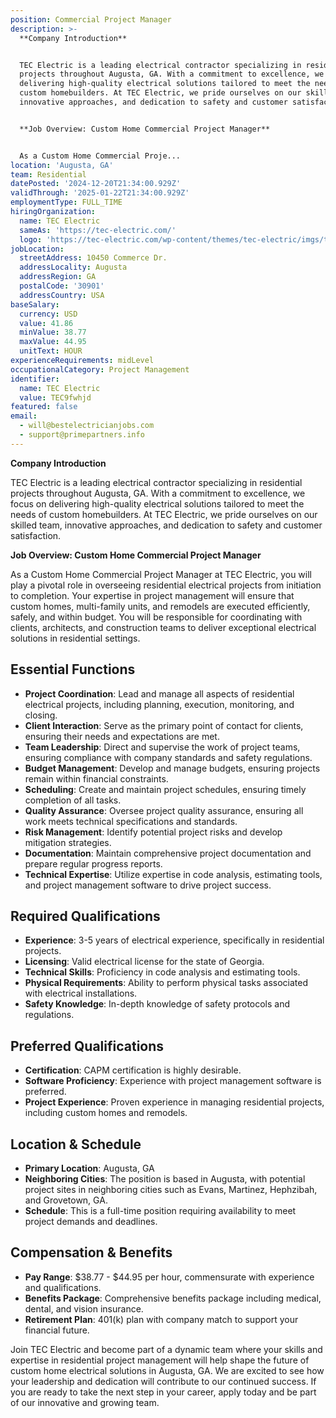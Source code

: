```yaml
---
position: Commercial Project Manager
description: >-
  **Company Introduction**


  TEC Electric is a leading electrical contractor specializing in residential
  projects throughout Augusta, GA. With a commitment to excellence, we focus on
  delivering high-quality electrical solutions tailored to meet the needs of
  custom homebuilders. At TEC Electric, we pride ourselves on our skilled team,
  innovative approaches, and dedication to safety and customer satisfaction.


  **Job Overview: Custom Home Commercial Project Manager**


  As a Custom Home Commercial Proje...
location: 'Augusta, GA'
team: Residential
datePosted: '2024-12-20T21:34:00.929Z'
validThrough: '2025-01-22T21:34:00.929Z'
employmentType: FULL_TIME
hiringOrganization:
  name: TEC Electric
  sameAs: 'https://tec-electric.com/'
  logo: 'https://tec-electric.com/wp-content/themes/tec-electric/imgs/tec-logo.png'
jobLocation:
  streetAddress: 10450 Commerce Dr.
  addressLocality: Augusta
  addressRegion: GA
  postalCode: '30901'
  addressCountry: USA
baseSalary:
  currency: USD
  value: 41.86
  minValue: 38.77
  maxValue: 44.95
  unitText: HOUR
experienceRequirements: midLevel
occupationalCategory: Project Management
identifier:
  name: TEC Electric
  value: TEC9fwhjd
featured: false
email:
  - will@bestelectricianjobs.com
  - support@primepartners.info
---
```




**Company Introduction**

TEC Electric is a leading electrical contractor specializing in residential projects throughout Augusta, GA. With a commitment to excellence, we focus on delivering high-quality electrical solutions tailored to meet the needs of custom homebuilders. At TEC Electric, we pride ourselves on our skilled team, innovative approaches, and dedication to safety and customer satisfaction.

**Job Overview: Custom Home Commercial Project Manager**

As a Custom Home Commercial Project Manager at TEC Electric, you will play a pivotal role in overseeing residential electrical projects from initiation to completion. Your expertise in project management will ensure that custom homes, multi-family units, and remodels are executed efficiently, safely, and within budget. You will be responsible for coordinating with clients, architects, and construction teams to deliver exceptional electrical solutions in residential settings.

## Essential Functions

- **Project Coordination**: Lead and manage all aspects of residential electrical projects, including planning, execution, monitoring, and closing.
- **Client Interaction**: Serve as the primary point of contact for clients, ensuring their needs and expectations are met.
- **Team Leadership**: Direct and supervise the work of project teams, ensuring compliance with company standards and safety regulations.
- **Budget Management**: Develop and manage budgets, ensuring projects remain within financial constraints.
- **Scheduling**: Create and maintain project schedules, ensuring timely completion of all tasks.
- **Quality Assurance**: Oversee project quality assurance, ensuring all work meets technical specifications and standards.
- **Risk Management**: Identify potential project risks and develop mitigation strategies.
- **Documentation**: Maintain comprehensive project documentation and prepare regular progress reports.
- **Technical Expertise**: Utilize expertise in code analysis, estimating tools, and project management software to drive project success.

## Required Qualifications

- **Experience**: 3-5 years of electrical experience, specifically in residential projects.
- **Licensing**: Valid electrical license for the state of Georgia.
- **Technical Skills**: Proficiency in code analysis and estimating tools.
- **Physical Requirements**: Ability to perform physical tasks associated with electrical installations.
- **Safety Knowledge**: In-depth knowledge of safety protocols and regulations.

## Preferred Qualifications

- **Certification**: CAPM certification is highly desirable.
- **Software Proficiency**: Experience with project management software is preferred.
- **Project Experience**: Proven experience in managing residential projects, including custom homes and remodels.

## Location & Schedule

- **Primary Location**: Augusta, GA
- **Neighboring Cities**: The position is based in Augusta, with potential project sites in neighboring cities such as Evans, Martinez, Hephzibah, and Grovetown, GA.
- **Schedule**: This is a full-time position requiring availability to meet project demands and deadlines.

## Compensation & Benefits

- **Pay Range**: $38.77 - $44.95 per hour, commensurate with experience and qualifications.
- **Benefits Package**: Comprehensive benefits package including medical, dental, and vision insurance.
- **Retirement Plan**: 401(k) plan with company match to support your financial future.

Join TEC Electric and become part of a dynamic team where your skills and expertise in residential project management will help shape the future of custom home electrical solutions in Augusta, GA. We are excited to see how your leadership and dedication will contribute to our continued success. If you are ready to take the next step in your career, apply today and be part of our innovative and growing team.
